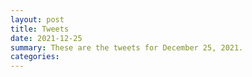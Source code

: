 ```yaml
---
layout: post
title: Tweets
date: 2021-12-25
summary: These are the tweets for December 25, 2021.
categories:
---
```


